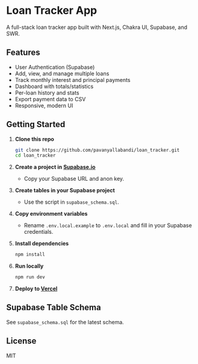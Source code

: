 # Loan Tracker App

A full-stack loan tracker app built with Next.js, Chakra UI, Supabase, and SWR.

## Features

- User Authentication (Supabase)
- Add, view, and manage multiple loans
- Track monthly interest and principal payments
- Dashboard with totals/statistics
- Per-loan history and stats
- Export payment data to CSV
- Responsive, modern UI

## Getting Started

1. **Clone this repo**
   ```bash
   git clone https://github.com/pavanyallabandi/loan_tracker.git
   cd loan_tracker
   ```

2. **Create a project in [Supabase.io](https://supabase.io)**
   - Copy your Supabase URL and anon key.

3. **Create tables in your Supabase project**
   - Use the script in `supabase_schema.sql`.

4. **Copy environment variables**
   - Rename `.env.local.example` to `.env.local` and fill in your Supabase credentials.

5. **Install dependencies**
   ```bash
   npm install
   ```

6. **Run locally**
   ```bash
   npm run dev
   ```

7. **Deploy to [Vercel](https://vercel.com/import)**

## Supabase Table Schema

See `supabase_schema.sql` for the latest schema.

## License

MIT

